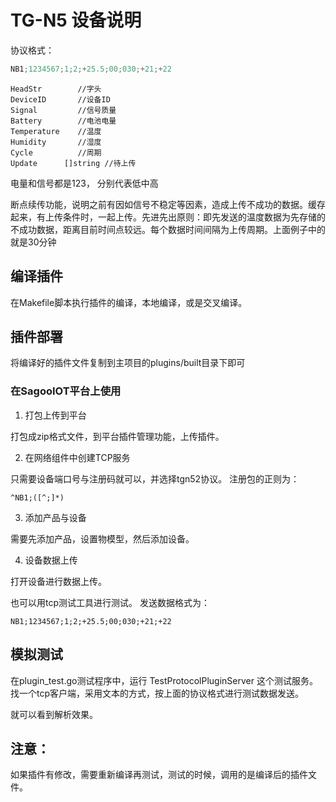# TG-N5 设备说明


协议格式：
```go
NB1;1234567;1;2;+25.5;00;030;+21;+22
```
	HeadStr        //字头
	DeviceID       //设备ID
	Signal         //信号质量
	Battery        //电池电量
	Temperature    //温度
	Humidity       //湿度
	Cycle          //周期
	Update      []string //待上传

电量和信号都是123， 分别代表低中高

断点续传功能，说明之前有因如信号不稳定等因素，造成上传不成功的数据。缓存起来，有上传条件时，一起上传。先进先出原则：即先发送的温度数据为先存储的不成功数据，距离目前时间点较远。每个数据时间间隔为上传周期。上面例子中的就是30分钟


## 编译插件

在Makefile脚本执行插件的编译，本地编译，或是交叉编译。

## 插件部署
将编译好的插件文件复制到主项目的plugins/built目录下即可

### 在SagooIOT平台上使用
1. 打包上传到平台
   
打包成zip格式文件，到平台插件管理功能，上传插件。

2. 在网络组件中创建TCP服务

只需要设备端口号与注册码就可以，并选择tgn52协议。
注册包的正则为：
```
^NB1;([^;]*)
```
3. 添加产品与设备

需要先添加产品，设置物模型，然后添加设备。

4. 设备数据上传

打开设备进行数据上传。

也可以用tcp测试工具进行测试。
发送数据格式为：
```
NB1;1234567;1;2;+25.5;00;030;+21;+22
```


## 模拟测试

在plugin_test.go测试程序中，运行 TestProtocolPluginServer 这个测试服务。找一个tcp客户端，采用文本的方式，按上面的协议格式进行测试数据发送。

就可以看到解析效果。

## 注意：
如果插件有修改，需要重新编译再测试，测试的时候，调用的是编译后的插件文件。

